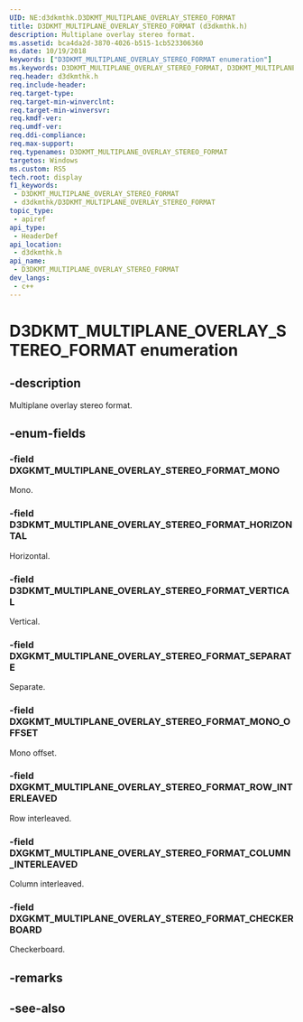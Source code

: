 ```yaml
---
UID: NE:d3dkmthk.D3DKMT_MULTIPLANE_OVERLAY_STEREO_FORMAT
title: D3DKMT_MULTIPLANE_OVERLAY_STEREO_FORMAT (d3dkmthk.h)
description: Multiplane overlay stereo format.
ms.assetid: bca4da2d-3870-4026-b515-1cb523306360
ms.date: 10/19/2018
keywords: ["D3DKMT_MULTIPLANE_OVERLAY_STEREO_FORMAT enumeration"]
ms.keywords: D3DKMT_MULTIPLANE_OVERLAY_STEREO_FORMAT, D3DKMT_MULTIPLANE_OVERLAY_STEREO_FORMAT,
req.header: d3dkmthk.h
req.include-header: 
req.target-type: 
req.target-min-winverclnt: 
req.target-min-winversvr: 
req.kmdf-ver: 
req.umdf-ver: 
req.ddi-compliance: 
req.max-support: 
req.typenames: D3DKMT_MULTIPLANE_OVERLAY_STEREO_FORMAT
targetos: Windows
ms.custom: RS5
tech.root: display
f1_keywords:
 - D3DKMT_MULTIPLANE_OVERLAY_STEREO_FORMAT
 - d3dkmthk/D3DKMT_MULTIPLANE_OVERLAY_STEREO_FORMAT
topic_type:
 - apiref
api_type:
 - HeaderDef
api_location:
 - d3dkmthk.h
api_name:
 - D3DKMT_MULTIPLANE_OVERLAY_STEREO_FORMAT
dev_langs:
 - c++
---
```


# D3DKMT_MULTIPLANE_OVERLAY_STEREO_FORMAT enumeration


## -description

Multiplane overlay stereo format.

## -enum-fields

### -field DXGKMT_MULTIPLANE_OVERLAY_STEREO_FORMAT_MONO 

Mono.

### -field D3DKMT_MULTIPLANE_OVERLAY_STEREO_FORMAT_HORIZONTAL 

Horizontal.

### -field D3DKMT_MULTIPLANE_OVERLAY_STEREO_FORMAT_VERTICAL 

Vertical.

### -field DXGKMT_MULTIPLANE_OVERLAY_STEREO_FORMAT_SEPARATE 

Separate.

### -field DXGKMT_MULTIPLANE_OVERLAY_STEREO_FORMAT_MONO_OFFSET 

Mono offset.

### -field DXGKMT_MULTIPLANE_OVERLAY_STEREO_FORMAT_ROW_INTERLEAVED 

Row interleaved.

### -field DXGKMT_MULTIPLANE_OVERLAY_STEREO_FORMAT_COLUMN_INTERLEAVED 

Column interleaved.

### -field DXGKMT_MULTIPLANE_OVERLAY_STEREO_FORMAT_CHECKERBOARD 

Checkerboard.

## -remarks

## -see-also

